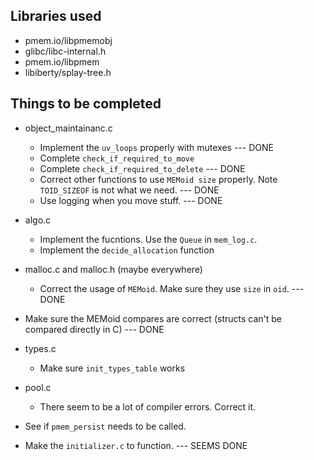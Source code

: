 ## Libraries used

* pmem.io/libpmemobj
* glibc/libc-internal.h
* pmem.io/libpmem
* libiberty/splay-tree.h

## Things to be completed

* object_maintainanc.c
    - Implement the `uv_loops` properly with mutexes        --- DONE
    - Complete `check_if_required_to_move`
    - Complete `check_if_required_to_delete`    --- DONE
    - Correct other functions to use `MEMoid size` properly. Note `TOID_SIZEOF` is not what we need.    --- DONE
    - Use logging when you move stuff.      --- DONE

*  algo.c
    - Implement the fucntions. Use the `Queue` in `mem_log.c`.
    - Implement the `decide_allocation` function

* malloc.c and malloc.h (maybe everywhere)
    - Correct the usage of `MEMoid`. Make sure they use `size` in `oid`.    --- DONE

* Make sure the MEMoid compares are correct (structs can't be compared directly in C)   --- DONE

* types.c
    - Make sure `init_types_table` works

* pool.c
    - There seem to be a lot of compiler errors. Correct it.

* See if `pmem_persist` needs to be called. 

* Make the `initializer.c` to function.     --- SEEMS DONE